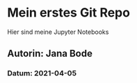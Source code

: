 # Mein erstes Git Repo

Hier sind meine Jupyter Notebooks

## Autorin: Jana Bode

### Datum: 2021-04-05
